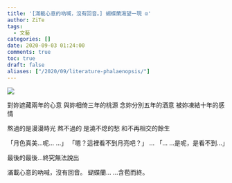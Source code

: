```yaml
---
title: '[滿載心意的吶喊，沒有回音。] 蝴蝶蘭渴望一現 α'
author: ZiTe
tags:
  - 文藝
categories: []
date: 2020-09-03 01:24:00
comments: true
toc: true
draft: false
aliases: ["/2020/09/literature-phalaenopsis/"]
---
```

![](https://1.bp.blogspot.com/-5RDB1su_Mik/X0_U7gpmE1I/AAAAAAAAClI/TazIqfUfMlE5Ekmztv0UQTz-p_BBWfLWgCPcBGAsYHg/w275-h400/%255B%25E6%25BB%25BF%25E8%25BC%2589%25E5%25BF%2583%25E6%2584%258F%25E7%259A%2584%25E5%2590%25B6%25E5%2596%258A%25EF%25BC%258C%25E6%25B2%2592%25E6%259C%2589%25E5%259B%259E%25E9%259F%25B3%25E3%2580%2582%255D%2B%25E8%259D%25B4%25E8%259D%25B6%25E8%2598%25AD%25E6%25B8%25B4%25E6%259C%259B%25E4%25B8%2580%25E7%258F%25BE%25CE%25B1.jpg)

<!--more-->

對妳遮藏兩年的心意
與妳相倚三年的桃源
念妳分別五年的酒意
被妳凍結十年的感情

熬過的是漫漫時光
熬不過的
是澆不熄的愁
和不再相交的餘生

「月色真美…呢… …」
「嗯？這裡看不到月亮吧？」
…
「… …是呢，是看不到…」

最後的最後…終究無法說出

滿載心意的吶喊，沒有回音。
蝴蝶蘭… …含苞而終。
